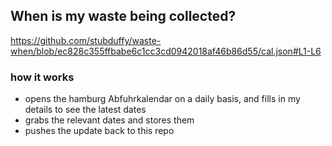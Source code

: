 ## When is my waste being collected?
  https://github.com/stubduffy/waste-when/blob/ec828c355ffbabe6c1cc3cd0942018af46b86d55/cal.json#L1-L6
  
  ### how it works
  - opens the hamburg Abfuhrkalendar on a daily basis, and fills in my details to see the latest dates
  - grabs the relevant dates and stores them
  - pushes the update back to this repo
  
